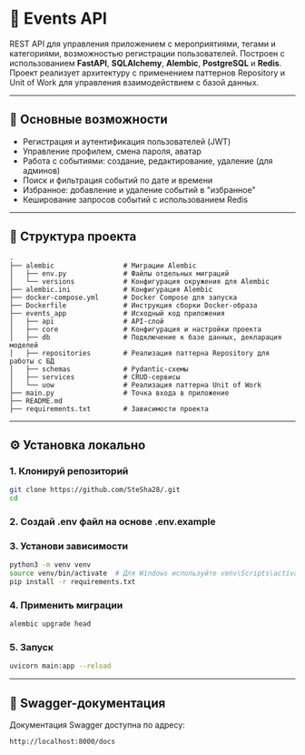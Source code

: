 # 🎉 Events API

REST API для управления приложением с мероприятиями, тегами и категориями, возможностью регистрации пользователей. Построен с использованием **FastAPI**, **SQLAlchemy**, **Alembic**, **PostgreSQL** и **Redis**.
Проект реализует архитектуру с применением паттернов Repository и Unit of Work для управления взаимодействием с базой данных.

---

## 📌 Основные возможности
- Регистрация и аутентификация пользователей (JWT)
- Управление профилем, смена пароля, аватар
- Работа с событиями: создание, редактирование, удаление (для админов)
- Поиск и фильтрация событий по дате и времени
- Избранное: добавление и удаление событий в "избранное"
- Кеширование запросов событий с использованием Redis

---

## 📁 Структура проекта
```
.
├── alembic                 # Миграции Alembic
│   ├── env.py              # Файлы отдельных миграций
│   └── versions            # Конфигурация окружения для Alembic
├── alembic.ini             # Конфигурация Alembic
├── docker-compose.yml      # Docker Compose для запуска
├── Dockerfile              # Инструкция сборки Docker-образа
├── events_app              # Исходный код приложения
│   ├── api                 # API-слой
│   ├── core                # Конфигурация и настройки проекта
│   ├── db                  # Подключение к базе данных, декларация моделей
│   ├── repositories        # Реализация паттерна Repository для работы с БД
│   ├── schemas             # Pydantic-схемы
│   ├── services            # CRUD-сервисы
│   └── uow                 # Реализация паттерна Unit of Work
├── main.py                 # Точка входа в приложение
├── README.md
├── requirements.txt        # Зависимости проекта

```

---

## ⚙️ Установка локально

### 1. Клонируй репозиторий

```bash
git clone https://github.com/SteSha28/.git
cd 
```

### 2. Создай .env файл на основе .env.example


### 3. Установи зависимости

```bash
python3 -m venv venv
source venv/bin/activate  # Для Windows используйте venv\Scripts\activate
pip install -r requirements.txt
```

### 4. Применить миграции

```bash
alembic upgrade head
```

### 5. Запуск

```bash
uvicorn main:app --reload
```

---

## 🧪 Swagger-документация


Документация Swagger доступна по адресу:
```
http://localhost:8000/docs
```

